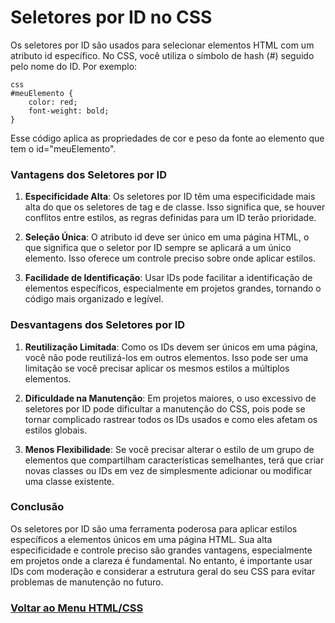# Seletores por ID no CSS

Os seletores por ID são usados para selecionar elementos HTML com um atributo id específico. No CSS, você utiliza o símbolo de hash (#) seguido pelo nome do ID. Por exemplo:

```
css
#meuElemento {
    color: red;
    font-weight: bold;
}
```


Esse código aplica as propriedades de cor e peso da fonte ao elemento que tem o id="meuElemento".

### Vantagens dos Seletores por ID

1. **Especificidade Alta**: Os seletores por ID têm uma especificidade mais alta do que os seletores de tag e de classe. Isso significa que, se houver conflitos entre estilos, as regras definidas para um ID terão prioridade.

2. **Seleção Única**: O atributo id deve ser único em uma página HTML, o que significa que o seletor por ID sempre se aplicará a um único elemento. Isso oferece um controle preciso sobre onde aplicar estilos.

3. **Facilidade de Identificação**: Usar IDs pode facilitar a identificação de elementos específicos, especialmente em projetos grandes, tornando o código mais organizado e legível.

### Desvantagens dos Seletores por ID

1. **Reutilização Limitada**: Como os IDs devem ser únicos em uma página, você não pode reutilizá-los em outros elementos. Isso pode ser uma limitação se você precisar aplicar os mesmos estilos a múltiplos elementos.

2. **Dificuldade na Manutenção**: Em projetos maiores, o uso excessivo de seletores por ID pode dificultar a manutenção do CSS, pois pode se tornar complicado rastrear todos os IDs usados e como eles afetam os estilos globais.

3. **Menos Flexibilidade**: Se você precisar alterar o estilo de um grupo de elementos que compartilham características semelhantes, terá que criar novas classes ou IDs em vez de simplesmente adicionar ou modificar uma classe existente.

### Conclusão

Os seletores por ID são uma ferramenta poderosa para aplicar estilos específicos a elementos únicos em uma página HTML. Sua alta especificidade e controle preciso são grandes vantagens, especialmente em projetos onde a clareza é fundamental. No entanto, é importante usar IDs com moderação e considerar a estrutura geral do seu CSS para evitar problemas de manutenção no futuro.


### [Voltar ao Menu HTML/CSS](/HTML-CSS/menu_html-css.md)